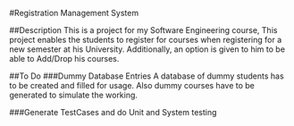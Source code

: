 #Registration Management System

##Description
This is a project for my Software Engineering course, 
This project enables the students to register for courses
when registering for a new semester at his University.
Additionally, an option is given to him to be able to 
Add/Drop his courses.

##To Do
###Dummy Database Entries
A database of dummy students has to be created and filled for usage. Also
dummy courses have to be generated to simulate the working.

###Generate TestCases and do Unit and System testing

